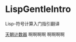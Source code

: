 LispGentleIntro
===============

Lisp-符号计算入门指引翻译

<a href="http://cncounter.duapp.com/">天朝计数器</a>
啊啊啊啊
啊啊啊啊